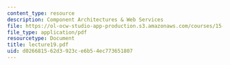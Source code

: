 ```yaml
---
content_type: resource
description: Component Architectures & Web Services
file: https://ol-ocw-studio-app-production.s3.amazonaws.com/courses/15-565j-integrating-esystems-global-information-systems-spring-2002/d026681562d3923ce6b54ec773651807_lecture19.pdf
file_type: application/pdf
resourcetype: Document
title: lecture19.pdf
uid: d0266815-62d3-923c-e6b5-4ec773651807
---
```

